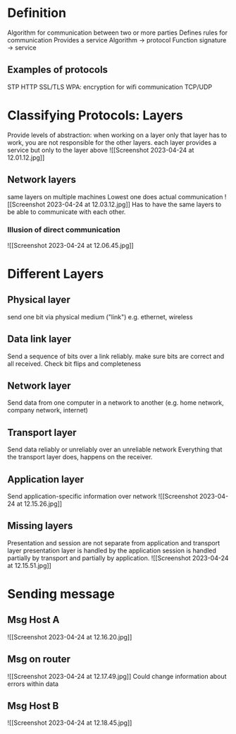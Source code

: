 # Definition
Algorithm for communication between two or more parties
Defines rules for communication
Provides a service
	Algorithm -> protocol
	Function signature -> service
## Examples of protocols
STP
HTTP
SSL/TLS
WPA: encryption for wifi communication
TCP/UDP

# Classifying Protocols: Layers
Provide levels of abstraction: when working on a layer only that layer has to work, you are not responsible for the other layers. 
each layer provides a service but only to the layer above
![[Screenshot 2023-04-24 at 12.01.12.jpg]]

## Network layers
same layers on multiple machines
Lowest one does actual communication
![[Screenshot 2023-04-24 at 12.03.12.jpg]]
Has to have the same layers to be able to communicate with each other. 

### Illusion of direct communication 
![[Screenshot 2023-04-24 at 12.06.45.jpg]]

# Different Layers
## Physical layer
send one bit via physical medium ("link") e.g. ethernet, wireless
## Data link layer
Send a sequence of bits over a link reliably. make sure bits are correct and all received. Check bit flips and completeness
## Network layer
Send data from one computer in a network to another
(e.g. home network, company network, internet)
## Transport layer
Send data reliably or unreliably over an unreliable network
Everything that the transport layer does, happens on the receiver. 
## Application layer
Send application-specific information over network
![[Screenshot 2023-04-24 at 12.15.26.jpg]]
## Missing layers
Presentation and session 
are not separate from application and transport layer
presentation layer is handled by the application
session is handled partially by transport and partially by application. 
![[Screenshot 2023-04-24 at 12.15.51.jpg]]
# Sending message
## Msg Host A
![[Screenshot 2023-04-24 at 12.16.20.jpg]]
## Msg on router
![[Screenshot 2023-04-24 at 12.17.49.jpg]]
Could change information about errors within data
## Msg Host B
![[Screenshot 2023-04-24 at 12.18.45.jpg]]
